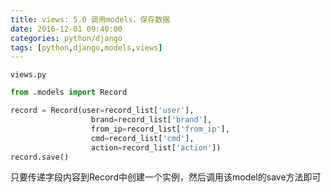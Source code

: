 ```yaml
---
title: views: 5.0 调用models，保存数据
date: 2016-12-01 09:40:00
categories: python/django
tags: [python,django,models,views]
---
```


`views.py`
``` python
from .models import Record

record = Record(user=record_list['user'],
                  brand=record_list['brand'],
                  from_ip=record_list['from_ip'],
                  cmd=record_list['cmd'],
                  action=record_list['action'])
record.save()
```
只要传递字段内容到Record中创建一个实例，然后调用该model的save方法即可
